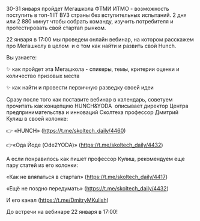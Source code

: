 30-31 января пройдет Мегашкола ФТМИ ИТМО - возможность поступить в топ-1 IT ВУЗ страны без вступительных испытаний. 2 дня или 2 880 минут чтобы собрать команду, изучить потребителя и протестировать свой стартап рынком.

  

22 января в 17:00 мы проведем онлайн вебинар, на котором расскажем про Мегашколу в целом  и о том как найти и развить свой Hunch. 

  

Вы узнаете: 

✨ как пройдет эта Мегашкола - спикеры, темы, критерии оценки и количество призовых места

✨ как найти и провести первичную разведку своей идеи

  

Сразу после того как поставите вебинар в календарь, советуем прочитать как концепцию HUNCH&YODA  описывает директор Центра предпринимательства и инноваций Сколтеха профессор Дмитрий Кулиш в своей колонке:

👉 «HUNCH» (https://t.me/skoltech_daily/4460)

👉«Ода Йоде (Ode2YODA)» (https://t.me/skoltech_daily/4432)


А если понравилось как пишет профессор Кулиш, рекомендуем еще пару статей из его колонки:

«Как не вляпаться в стартап» (https://t.me/skoltech_daily/4417)

«Ещё не поздно передумать» (https://t.me/skoltech_daily/4432)

И его канал (https://t.me/DmitryMKulish)

  

До встречи на вебинаре 22 января в 17:00!